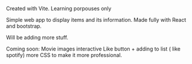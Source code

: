 Created with Vite. Learning porpouses only

Simple web app to display items and its information. 
Made fully with React and bootstrap. 

Will be adding more stuff.

Coming soon:
Movie images
interactive Like button + adding to list ( like spotify)
more CSS to make it more professional. 

